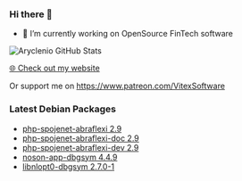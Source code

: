 ### Hi there 👋

- 🔭 I’m currently working on OpenSource FinTech software


![Aryclenio GitHub Stats](https://github-readme-stats.vercel.app/api?username=Vitexus&show_icons=true)


<p><a href="https://vitexsoftware.cz">🌐 Check out my website</a></p>

Or support me on https://www.patreon.com/VitexSoftware


### Latest Debian Packages
<!-- DEBIAN-PACKAGES-LIST:START -->
- [php-spojenet-abraflexi 2.9](https://vitexsoftware.cz/package.php?package=php-spojenet-abraflexi)
- [php-spojenet-abraflexi-doc 2.9](https://vitexsoftware.cz/package.php?package=php-spojenet-abraflexi-doc)
- [php-spojenet-abraflexi-dev 2.9](https://vitexsoftware.cz/package.php?package=php-spojenet-abraflexi-dev)
- [noson-app-dbgsym 4.4.9](https://vitexsoftware.cz/package.php?package=noson-app-dbgsym)
- [libnlopt0-dbgsym 2.7.0-1](https://vitexsoftware.cz/package.php?package=libnlopt0-dbgsym)
<!-- DEBIAN-PACKAGES-LIST:END -->


<!--
**Vitexus/Vitexus** is a ✨ _special_ ✨ repository because its `README.md` (this file) appears on your GitHub profile.

Here are some ideas to get you started:

- 🌱 I’m currently learning ...
- 👯 I’m looking to collaborate on ...
- 🤔 I’m looking for help with ...
- 💬 Ask me about ...
- 📫 How to reach me: ...
- 😄 Pronouns: ...
- ⚡ Fun fact: ...
-->
